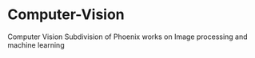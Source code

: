 # Computer-Vision
Computer Vision Subdivision of Phoenix works on Image processing and machine learning
